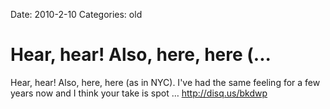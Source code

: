 Date: 2010-2-10
Categories: old

# Hear, hear! Also, here, here (...

Hear, hear! Also, here, here (as in NYC). I've had the same feeling for a few years now and I think your take is spot … <a href="http://disq.us/bkdwp" rel="nofollow">http://disq.us/bkdwp</a>
